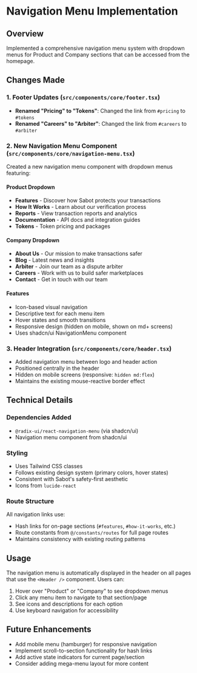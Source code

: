 # Navigation Menu Implementation

## Overview

Implemented a comprehensive navigation menu system with dropdown menus for Product and Company sections that can be accessed from the homepage.

## Changes Made

### 1. Footer Updates (`src/components/core/footer.tsx`)

- **Renamed "Pricing" to "Tokens"**: Changed the link from `#pricing` to `#tokens`
- **Renamed "Careers" to "Arbiter"**: Changed the link from `#careers` to `#arbiter`

### 2. New Navigation Menu Component (`src/components/core/navigation-menu.tsx`)

Created a new navigation menu component with dropdown menus featuring:

#### Product Dropdown

- **Features** - Discover how Sabot protects your transactions
- **How It Works** - Learn about our verification process
- **Reports** - View transaction reports and analytics
- **Documentation** - API docs and integration guides
- **Tokens** - Token pricing and packages

#### Company Dropdown

- **About Us** - Our mission to make transactions safer
- **Blog** - Latest news and insights
- **Arbiter** - Join our team as a dispute arbiter
- **Careers** - Work with us to build safer marketplaces
- **Contact** - Get in touch with our team

#### Features

- Icon-based visual navigation
- Descriptive text for each menu item
- Hover states and smooth transitions
- Responsive design (hidden on mobile, shown on md+ screens)
- Uses shadcn/ui NavigationMenu component

### 3. Header Integration (`src/components/core/header.tsx`)

- Added navigation menu between logo and header action
- Positioned centrally in the header
- Hidden on mobile screens (responsive: `hidden md:flex`)
- Maintains the existing mouse-reactive border effect

## Technical Details

### Dependencies Added

- `@radix-ui/react-navigation-menu` (via shadcn/ui)
- Navigation menu component from shadcn/ui

### Styling

- Uses Tailwind CSS classes
- Follows existing design system (primary colors, hover states)
- Consistent with Sabot's safety-first aesthetic
- Icons from `lucide-react`

### Route Structure

All navigation links use:

- Hash links for on-page sections (`#features`, `#how-it-works`, etc.)
- Route constants from `@/constants/routes` for full page routes
- Maintains consistency with existing routing patterns

## Usage

The navigation menu is automatically displayed in the header on all pages that use the `<Header />` component. Users can:

1. Hover over "Product" or "Company" to see dropdown menus
2. Click any menu item to navigate to that section/page
3. See icons and descriptions for each option
4. Use keyboard navigation for accessibility

## Future Enhancements

- Add mobile menu (hamburger) for responsive navigation
- Implement scroll-to-section functionality for hash links
- Add active state indicators for current page/section
- Consider adding mega-menu layout for more content
